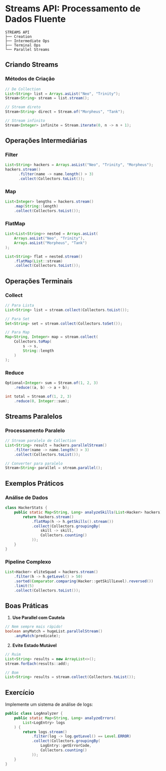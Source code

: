 # Streams API: Processamento de Dados Fluente

```ascii
STREAMS API
├── Creation
├── Intermediate Ops
├── Terminal Ops
└── Parallel Streams
```

## Criando Streams

### Métodos de Criação
```java
// De Collection
List<String> list = Arrays.asList("Neo", "Trinity");
Stream<String> stream = list.stream();

// Stream direto
Stream<String> direct = Stream.of("Morpheus", "Tank");

// Stream infinito
Stream<Integer> infinite = Stream.iterate(0, n -> n + 1);
```

## Operações Intermediárias

### Filter
```java
List<String> hackers = Arrays.asList("Neo", "Trinity", "Morpheus");
hackers.stream()
      .filter(name -> name.length() > 3)
      .collect(Collectors.toList());
```

### Map
```java
List<Integer> lengths = hackers.stream()
    .map(String::length)
    .collect(Collectors.toList());
```

### FlatMap
```java
List<List<String>> nested = Arrays.asList(
    Arrays.asList("Neo", "Trinity"),
    Arrays.asList("Morpheus", "Tank")
);

List<String> flat = nested.stream()
    .flatMap(List::stream)
    .collect(Collectors.toList());
```

## Operações Terminais

### Collect
```java
// Para Lista
List<String> list = stream.collect(Collectors.toList());

// Para Set
Set<String> set = stream.collect(Collectors.toSet());

// Para Map
Map<String, Integer> map = stream.collect(
    Collectors.toMap(
        s -> s,
        String::length
    )
);
```

### Reduce
```java
Optional<Integer> sum = Stream.of(1, 2, 3)
    .reduce((a, b) -> a + b);

int total = Stream.of(1, 2, 3)
    .reduce(0, Integer::sum);
```

## Streams Paralelos

### Processamento Paralelo
```java
// Stream paralelo de Collection
List<String> result = hackers.parallelStream()
    .filter(name -> name.length() > 3)
    .collect(Collectors.toList());

// Converter para paralelo
Stream<String> parallel = stream.parallel();
```

## Exemplos Práticos

### Análise de Dados
```java
class HackerStats {
    public static Map<String, Long> analyzeSkills(List<Hacker> hackers) {
        return hackers.stream()
            .flatMap(h -> h.getSkills().stream())
            .collect(Collectors.groupingBy(
                skill -> skill,
                Collectors.counting()
            ));
    }
}
```

### Pipeline Complexo
```java
List<Hacker> eliteSquad = hackers.stream()
    .filter(h -> h.getLevel() > 50)
    .sorted(Comparator.comparing(Hacker::getSkillLevel).reversed())
    .limit(5)
    .collect(Collectors.toList());
```

## Boas Práticas

1. **Use Parallel com Cautela**
```java
// Nem sempre mais rápido!
boolean anyMatch = hugeList.parallelStream()
    .anyMatch(predicate);
```

2. **Evite Estado Mutável**
```java
// Ruim
List<String> results = new ArrayList<>();
stream.forEach(results::add);

// Bom
List<String> results = stream.collect(Collectors.toList());
```

## Exercício

Implemente um sistema de análise de logs:
```java
public class LogAnalyzer {
    public static Map<String, Long> analyzeErrors(
        List<LogEntry> logs
    ) {
        return logs.stream()
            .filter(log -> log.getLevel() == Level.ERROR)
            .collect(Collectors.groupingBy(
                LogEntry::getErrorCode,
                Collectors.counting()
            ));
    }
}
```